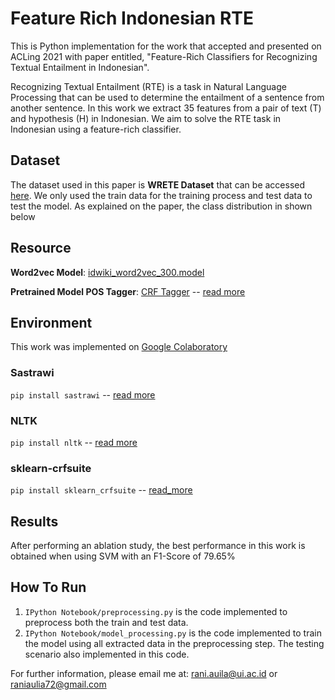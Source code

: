 # Feature Rich Indonesian RTE
This is Python implementation for the work that accepted and presented on ACLing 2021 with paper entitled, "Feature-Rich Classifiers for Recognizing Textual Entailment in Indonesian".

Recognizing Textual Entailment (RTE) is a task in Natural Language Processing that can be used to determine the entailment of a sentence from another sentence. In this work we extract 35 features from a pair of text (T) and hypothesis (H) in Indonesian. We aim to solve the RTE task in Indonesian using a feature-rich classifier. 

## Dataset
The dataset used in this paper is **WRETE Dataset** that can be accessed [here](https://github.com/indobenchmark/indonlu/tree/master/dataset/wrete_entailment-ui). 
We only used the train data for the training process and test data to test the model. As explained on the paper, the class distribution in shown below

## Resource
**Word2vec Model**: [idwiki_word2vec_300.model](https://drive.google.com/file/d/1uuRSTsKpB3lbKYDYLIuCpLukBzKiipOS/view?usp=sharing)

**Pretrained Model POS Tagger**: [CRF Tagger](https://drive.google.com/open?id=12yJ82GzjnqzrjX14Ob_p9qnPKtcSmqAx) -- [read more](https://yudiwbs.wordpress.com/2018/02/20/pos-tagger-bahasa-indonesia-dengan-pytho/)

## Environment
This work was implemented on [Google Colaboratory](https://colab.research.google.com/)

### Sastrawi
`pip install sastrawi` -- [read more](https://pypi.org/project/Sastrawi/)

### NLTK
`pip install nltk` -- [read more](https://www.nltk.org/install.html)

### sklearn-crfsuite
`pip install sklearn_crfsuite` -- [read_more](https://pypi.org/project/sklearn-crfsuite/)

## Results
After performing an ablation study, the best performance in this work is obtained when using SVM with an F1-Score of 79.65%

## How To Run
1. `IPython Notebook/preprocessing.py` is the code implemented to preprocess both the train and test data. 
2. `IPython Notebook/model_processing.py` is the code implemented to train the model using all extracted data in the preprocessing step. The testing scenario also implemented in this code.


For further information, please email me at: [rani.auila@ui.ac.id](mailto:rani.auila@ui.ac.id) or [raniaulia72@gmail.com](mailto:raniaulia72@gmail.com)
